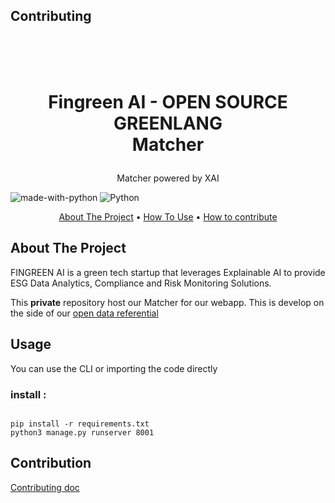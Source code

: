 

## Contributing





<br />
<h1>
<p align="center">


<p align="center">
  <br>Fingreen AI - OPEN SOURCE GREENLANG
  <br>Matcher
</h1>

<p align="center">
  Matcher powered by XAI
  <br />
  </p>
</p>


![made-with-python](https://img.shields.io/badge/Made%20with-Python3-brightgreen)
![Python](https://img.shields.io/badge/python-v3.8+-blue.svg)
<p align="center">
  <a href="#about-the-project">About The Project</a> •
  <a href="#usage">How To Use</a> •
  <a href="#contribution">How to contribute</a>
</p>  

<p align="center">

## About The Project
FINGREEN AI is a green tech startup that leverages Explainable AI to provide ESG Data Analytics, Compliance and Risk Monitoring Solutions.

This **private** repository host our Matcher for our webapp. This is develop on the side of our [open data referential](https://github.com/fingreen-ai/open)

## Usage

You can use the CLI or importing the code directly

### install :
```

pip install -r requirements.txt
python3 manage.py runserver 8001
```


## Contribution
[Contributing doc](CONTRIBUTING.md)
